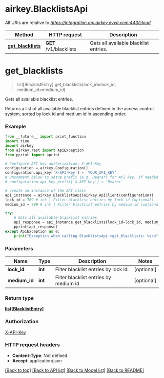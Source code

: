 # airkey.BlacklistsApi

All URIs are relative to *https://integration.api.airkey.evva.com:443/cloud*

Method | HTTP request | Description
------------- | ------------- | -------------
[**get_blacklists**](BlacklistsApi.md#get_blacklists) | **GET** /v1/blacklists | Gets all available blacklist entries.

# **get_blacklists**
> list[BlacklistEntry] get_blacklists(lock_id=lock_id, medium_id=medium_id)

Gets all available blacklist entries.

Returns a list of all available blacklist entries defined in the access control system, sorted by lock id and medium id in ascending order.

### Example
```python
from __future__ import print_function
import time
import airkey
from airkey.rest import ApiException
from pprint import pprint

# Configure API key authorization: X-API-Key
configuration = airkey.Configuration()
configuration.api_key['X-API-Key'] = 'YOUR_API_KEY'
# Uncomment below to setup prefix (e.g. Bearer) for API key, if needed
# configuration.api_key_prefix['X-API-Key'] = 'Bearer'

# create an instance of the API class
api_instance = airkey.BlacklistsApi(airkey.ApiClient(configuration))
lock_id = 789 # int | Filter blacklist entries by lock id (optional)
medium_id = 789 # int | Filter blacklist entries by medium id (optional)

try:
    # Gets all available blacklist entries.
    api_response = api_instance.get_blacklists(lock_id=lock_id, medium_id=medium_id)
    pprint(api_response)
except ApiException as e:
    print("Exception when calling BlacklistsApi->get_blacklists: %s\n" % e)
```

### Parameters

Name | Type | Description  | Notes
------------- | ------------- | ------------- | -------------
 **lock_id** | **int**| Filter blacklist entries by lock id | [optional] 
 **medium_id** | **int**| Filter blacklist entries by medium id | [optional] 

### Return type

[**list[BlacklistEntry]**](BlacklistEntry.md)

### Authorization

[X-API-Key](../README.md#X-API-Key)

### HTTP request headers

 - **Content-Type**: Not defined
 - **Accept**: application/json

[[Back to top]](#) [[Back to API list]](../README.md#documentation-for-api-endpoints) [[Back to Model list]](../README.md#documentation-for-models) [[Back to README]](../README.md)

